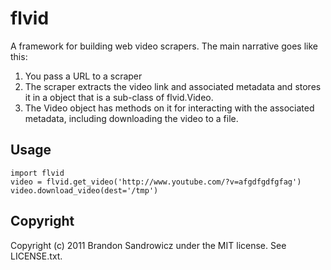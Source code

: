 flvid
=====

A framework for building web video scrapers. The main narrative goes like this:

1. You pass a URL to a scraper
2. The scraper extracts the video link and associated metadata and stores it in
   a object that is a sub-class of flvid.Video.
3. The Video object has methods on it for interacting with the associated
   metadata, including downloading the video to a file.

Usage
-----

    import flvid
    video = flvid.get_video('http://www.youtube.com/?v=afgdfgdfgfag')
    video.download_video(dest='/tmp')

Copyright
---------

Copyright (c) 2011 Brandon Sandrowicz under the MIT license. See LICENSE.txt.
